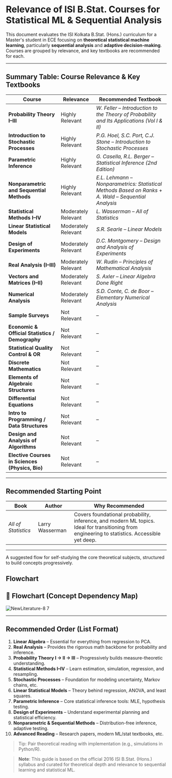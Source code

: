 # Relevance of ISI B.Stat. Courses for Statistical ML & Sequential Analysis

This document evaluates the ISI Kolkata B.Stat. (Hons.) curriculum for a Master's student in ECE focusing on **theoretical statistical machine learning**, particularly **sequential analysis** and **adaptive decision-making**. Courses are grouped by relevance, and key textbooks are recommended for each.

---

## Summary Table: Course Relevance & Key Textbooks

| **Course**                                     | **Relevance**        | **Recommended Textbook**                                                                 |
|------------------------------------------------|-----------------------|------------------------------------------------------------------------------------------|
| **Probability Theory I–III**                   | Highly Relevant       | *W. Feller* – _Introduction to the Theory of Probability and Its Applications (Vol I & II)_ |
| **Introduction to Stochastic Processes**       | Highly Relevant       | *P.G. Hoel, S.C. Port, C.J. Stone* – _Introduction to Stochastic Processes_              |
| **Parametric Inference**                       | Highly Relevant       | *G. Casella, R.L. Berger* – _Statistical Inference (2nd Edition)_                        |
| **Nonparametric and Sequential Methods**       | Highly Relevant       | *E.L. Lehmann* – _Nonparametrics: Statistical Methods Based on Ranks_ + *A. Wald* – _Sequential Analysis_ |
| **Statistical Methods I–IV**                   | Moderately Relevant   | *L. Wasserman* – _All of Statistics_                                                    |
| **Linear Statistical Models**                  | Moderately Relevant   | *S.R. Searle* – _Linear Models_                                                          |
| **Design of Experiments**                      | Moderately Relevant   | *D.C. Montgomery* – _Design and Analysis of Experiments_                                 |
| **Real Analysis (I–III)**                      | Moderately Relevant   | *W. Rudin* – _Principles of Mathematical Analysis_                                       |
| **Vectors and Matrices (I–II)**                | Moderately Relevant   | *S. Axler* – _Linear Algebra Done Right_                                                 |
| **Numerical Analysis**                         | Moderately Relevant   | *S.D. Conte, C. de Boor* – _Elementary Numerical Analysis_                               |
| **Sample Surveys**                             | Not Relevant          | –                                                                                        |
| **Economic & Official Statistics / Demography**| Not Relevant          | –                                                                                        |
| **Statistical Quality Control & OR**           | Not Relevant          | –                                                                                        |
| **Discrete Mathematics**                       | Not Relevant          | –                                                                                        |
| **Elements of Algebraic Structures**           | Not Relevant          | –                                                                                        |
| **Differential Equations**                     | Not Relevant          | –                                                                                        |
| **Intro to Programming / Data Structures**     | Not Relevant          | –                                                                                        |
| **Design and Analysis of Algorithms**          | Not Relevant          | –                                                                                        |
| **Elective Courses in Sciences (Physics, Bio)**| Not Relevant          | –                                                                                        |

---

## Recommended Starting Point

| **Book**                    | **Author**           | **Why Recommended**                                                                 |
|----------------------------|----------------------|--------------------------------------------------------------------------------------|
| _All of Statistics_        | Larry Wasserman      | Covers foundational probability, inference, and modern ML topics. Ideal for transitioning from engineering to statistics. Accessible yet deep. |

---


A suggested flow for self-studying the core theoretical subjects, structured to build concepts progressively.

## Flowchart

## 📘 Flowchart (Concept Dependency Map)

![NewLiterature-8 7](https://github.com/user-attachments/assets/4ceb31ed-b22a-46b4-9093-964ed37bf2bf)


---

## Recommended Order (List Format)

1. **Linear Algebra** – Essential for everything from regression to PCA.
2. **Real Analysis** – Provides the rigorous math backbone for probability and inference.
3. **Probability Theory I → II → III** – Progressively builds measure-theoretic understanding.
4. **Statistical Methods I–IV** – Learn estimation, simulation, regression, and resampling.
5. **Stochastic Processes** – Foundation for modeling uncertainty, Markov chains, etc.
6. **Linear Statistical Models** – Theory behind regression, ANOVA, and least squares.
7. **Parametric Inference** – Core statistical inference tools: MLE, hypothesis testing.
8. **Design of Experiments** – Understand experimental planning and statistical efficiency.
9. **Nonparametric & Sequential Methods** – Distribution-free inference, adaptive testing.
10. **Advanced Reading** – Research papers, modern ML/stat textbooks, etc.

> Tip: Pair theoretical reading with implementation (e.g., simulations in Python/R).



> **Note**: This guide is based on the official 2016 ISI B.Stat. (Hons.) syllabus and curated for theoretical depth and relevance to sequential learning and statistical ML.
